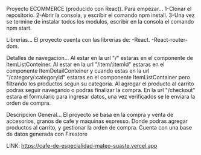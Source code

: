 Proyecto ECOMMERCE (producido con React).
Para empezar...
1-Clonar el repositorio.
2-Abrir la consola, y escribir el comando npm install.
3-Una vez se termine de instalar todos los modulos, escribir en la consola el comando npm start.

Librerias...
El proyecto cuenta con las librerias de:
-React.
-React-router-dom.

Detalles de navegacion...
Al estar en la url "/" estaras en el componente de ItemListConteiner. Al estar en la url "/item/:itemId" estaras en el componente ItemDetailConteiner y cuando estas en la url "/category/:categoryId"  estaras en el componente ItemListContainer pero filtrando los productos segun su categoria. Al agregar el producto al carrito podras seguir navegando o podras finalizar la compra. En la url "/checkout" estara el formulario para ingresar datos, una vez verificados se le enviara la orden de compra.

Descripcion General...
El proyecto se basa en la compra y venta de accesorios, granos de cafe y maquinas espresso. Donde podras agregar productos al carrito, y gestionar la orden de compra. Cuenta con una base de datos generada con Firestore

LINK: https://cafe-de-especialidad-mateo-suaste.vercel.app
